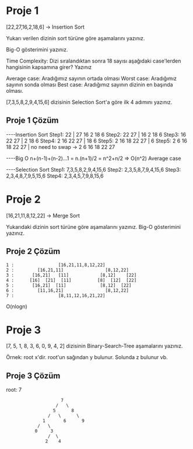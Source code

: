 # Proje 1
  [22,27,16,2,18,6] -> Insertion Sort
  
  Yukarı verilen dizinin sort türüne göre aşamalarını yazınız.
  
  Big-O gösterimini yazınız.
  
  Time Complexity: Dizi sıralandıktan sonra 18 sayısı aşağıdaki case'lerden hangisinin kapsamına girer? Yazınız
  
  Average case: Aradığımız sayının ortada olması
  Worst case: Aradığımız sayının sonda olması
  Best case: Aradığımız sayının dizinin en başında olması.
  
  [7,3,5,8,2,9,4,15,6] dizisinin Selection Sort'a göre ilk 4 adımını yazınız.

## Proje 1 Çözüm

  ----Insertion Sort 
  Step1: 22 | 27 16 2 18 6
  Step2: 22 27 | 16 2 18 6
  Step3: 16 22 27 | 2 18 6
  Step4: 2 16 22 27 | 18 6
  Step5: 2 16 18 22 27 | 6
  Step5: 2 6 16 18 22 27 |
  no need to swap -> 2 6 16 18 22 27 

  ----Big O
  n+(n-1)+(n-2)...1 = n.(n+1)/2 = n^2+n/2 => O(n^2)
  Average case

  ----Selection Sort 
  Step1: 7,3,5,8,2,9,4,15,6
  Step2: 2,3,5,8,7,9,4,15,6
  Step3: 2,3,4,8,7,9,5,15,6
  Step4: 2,3,4,5,7,9,8,15,6


# Proje 2
  [16,21,11,8,12,22] -> Merge Sort
  
  Yukarıdaki dizinin sort türüne göre aşamalarını yazınız.
  Big-O gösterimini yazınız.


## Proje 2 Çözüm
  
    1 :                 [16,21,11,8,12,22]                          
    2 :         [16,21,11]                [8,12,22]
    3 :       [16,21]   [11]            [8,12]    [22]
    4 :      [16]  [21]  [11]          [8]  [12]  [22]
    5 :       [16,21]  [11]             [8,12]  [22]
    6 :         [11,16,21]                [8,12,22]
    7 :                 [8,11,12,16,21,22]

  O(nlogn)

# Proje 3
  [7, 5, 1, 8, 3, 6, 0, 9, 4, 2] dizisinin Binary-Search-Tree aşamalarını yazınız.
  
  Örnek: root x'dir. root'un sağından y bulunur. Solunda z bulunur vb.


## Proje 3 Çözüm

  root: 7 
                         
                         7
                       /   \            
                      5      8
                    /   \      \        
                  1       6      9 
                /   \    
               0     3
                    /  \
                   2    4
